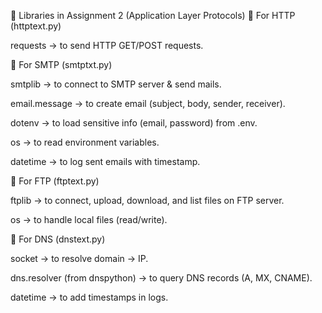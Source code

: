 📌 Libraries in Assignment 2 (Application Layer Protocols)
🔹 For HTTP (httptext.py)

requests → to send HTTP GET/POST requests.

🔹 For SMTP (smtptxt.py)

smtplib → to connect to SMTP server & send mails.

email.message → to create email (subject, body, sender, receiver).

dotenv → to load sensitive info (email, password) from .env.

os → to read environment variables.

datetime → to log sent emails with timestamp.

🔹 For FTP (ftptext.py)

ftplib → to connect, upload, download, and list files on FTP server.

os → to handle local files (read/write).

🔹 For DNS (dnstext.py)

socket → to resolve domain → IP.

dns.resolver (from dnspython) → to query DNS records (A, MX, CNAME).

datetime → to add timestamps in logs.
